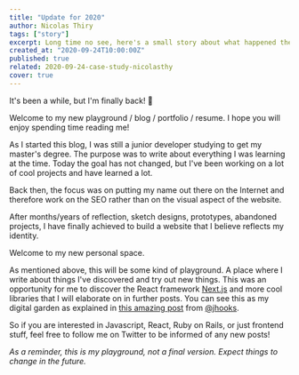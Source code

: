 ```yaml
---
title: "Update for 2020"
author: Nicolas Thiry
tags: ["story"]
excerpt: Long time no see, here's a small story about what happened the past few years and what's coming for 2020
created_at: "2020-09-24T10:00:00Z"
published: true
related: 2020-09-24-case-study-nicolasthy
cover: true
---
```


It's been a while, but I'm finally back! 🎉

Welcome to my new playground / blog / portfolio / resume. I hope you will enjoy spending time reading me!

As I started this blog, I was still a junior developer studying to get my master's degree. The purpose was to write about everything I was learning at the time. Today the goal has not changed, but I've been working on a lot of cool projects and have learned a lot.

Back then, the focus was on putting my name out there on the Internet and therefore work on the SEO rather than on the visual aspect of the website.

After months/years of reflection, sketch designs, prototypes, abandoned projects, I have finally achieved to build a website that I believe reflects my identity.

Welcome to my new personal space.

As mentioned above, this will be some kind of playground. A place where I write about things I've discovered and try out new things. This was an opportunity for me to discover the React framework [Next.js](https://nextjs.org/) and more cool libraries that I will elaborate on in further posts. You can see this as my digital garden as explained in [this amazing post](https://joelhooks.com/digital-garden) from [@jhooks](https://twitter.com/jhooks).

So if you are interested in Javascript, React, Ruby on Rails, or just frontend stuff, feel free to follow me on Twitter to be informed of any new posts!

*As a reminder, this is my playground, not a final version. Expect things to change in the future.*